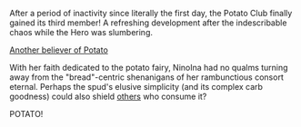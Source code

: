<!-- title: Wooden Potato -->

After a period of inactivity since literally the first day, the Potato Club finally gained its third member! A refreshing development after the indescribable chaos while the Hero was slumbering.

[Another believer of Potato](#embed:https://www.youtube.com/live/l9HKSDG50HM?si=YIuhWtcHs4rd0fZ2&t=512)

With her faith dedicated to the potato fairy, NinoIna had no qualms turning away from the "bread"-centric shenanigans of her rambunctious consort eternal. Perhaps the spud's elusive simplicity (and its complex carb goodness) could also shield [others](https://youtu.be/l9HKSDG50HM?t=5046s) who consume it?

POTATO!